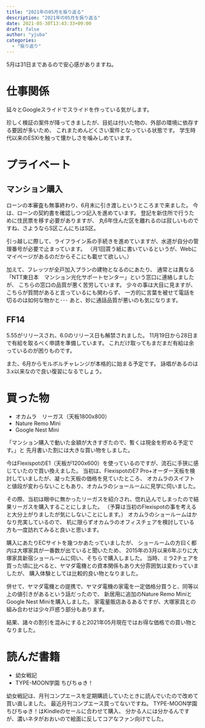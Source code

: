 ```yaml
---
title: "2021年の05月を振り返る"
description: "2021年の05月を振り返る"
date: 2021-05-30T13:43:33+09:00
draft: false
author: "yjuba"
categories:
  - "振り返り"
---
```


5月は31日まであるので安心感がありますね。

# 仕事関係
延々とGoogleスライドでスライドを作っている気がします。

珍しく検証の案件が降ってきましたが、目処は付いた物の、外部の環境に依存する要因が多いため、
これまためんどくさい案件となっている状態です。
学生時代以来のESXiを触って懐かしさを噛みしめています。

# プライベート

## マンション購入
ローンの本審査も無事終わり、6月末に引き渡しというところまで来ました。
今は、ローンの契約書を確認しつつ記入を進めています。
登記を新住所で行うために住民票を移す必要がありますが、
丸6年住んだ区を離れるのは寂しいものですね、さようならS区こんにちはS区。

引っ越しに際して、ライフライン系の手続きを進めていますが、水道が自分の管理番号が必要で止まっています。
（月1回貰う紙に書いているというが、Webにマイページがあるのだからそこにも載せて欲しい。）

加えて、フレッツが全戸加入プランの建物となるのにあたり、
通常とは異なる「NTT東日本　マンション光化サポートセンター」という窓口に連絡しましたが、
こちらの窓口の品質が悪く苦労しています。
少々の事は大目に見ますが、こちらが質問があると言っているにも関わらず、
一方的に言葉を被せて電話を切るのは如何な物かと･･･
あと、妙に通話品質が悪いのも気になります。

## FF14
5.55がリリースされ、6.0のリリース日も解禁されました。
11月19日から28日まで有給を取るべく申請を準備しています。
これだけ取ってもまだまだ有給は余っているのが困りものです。

また、6月からモルボルチャレンジが本格的に始まる予定です。
詠唱があるのは3.x以来なので良い復習になるでしょう。

# 買った物
- オカムラ　リーガス（天板1800x800）
- Nature Remo Mini
- Google Nest Mini

「マンション購入で動いた金額が大きすぎたので、暫くは現金を貯める予定です。」と
先月書いた割には大きな買い物をしました。

今はFlexispotのE1（天板が1200x600）を使っているのですが、流石に手狭に感じていたので買い換えました。
当初は、FlexispotのE7 Pro+オーダー天板を検討していましたが、凝った天板の価格を見ていたところ、
オカムラのスイフトと値段が変わらないこともあり、オカムラのショールームに見学に伺いました。

その際、当初は眼中に無かったリーガスを紹介され、惚れ込んでしまったので結果リーガスを購入することにしました。
（予算は当初のFlexispotの事を考えると大分上がりましたが気にしないことにします。）
オカムラのショールームはかなり充実しているので、
机に限らずオカムラのオフィスチェアを検討している方も一度訪れてみると良いと思います。

購入にあたりECサイトを幾つかあたっていましたが、
ショールームの方曰く都内は大塚家具が一番数が出ていると聞いたため、
2015年の3月以来6年ぶりに大塚家具新宿ショールームに伺い、そちらで購入しました。
当時、ミラ2チェアを買った頃に比べると、ヤマダ電機との資本関係もあり大分雰囲気は変わっていましたが、
購入体験としては比較的良い物となりました。

併せて、ヤマダ電機との提携で、ヤマダ電機の家電を一定価格分買うと、同等以上の値引きがあるという話だったので、
新居用に追加のNature Remo MiniとGoogle Nest Miniを購入しました。
家電量販店あるあるですが、大塚家具との組み合わせは少々戸惑う部分もあります。

結果、諸々の割引を混みにすると2021年05月現在ではお得な価格での買い物となりました。

# 読んだ書籍
- 幼女戦記
- TYPE-MOON学園 ちびちゅき！

幼女戦記は、月刊コンプエースを定期購読していたときに読んでいたので改めて買い直しました。
最近月刊コンプエース買ってないですね。
TYPE-MOON学園 ちびちゅき！はKindleのセールに合わせて購入、
分かる人には分かるんですが、濃いネタがおおいので絵面に反してコアなファン向けでした。

